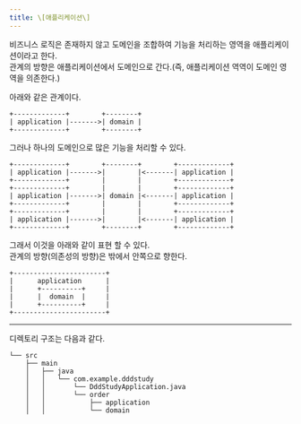 ```yaml
---
title: \[애플리케이션\]
---
```


비즈니스 로직은 존재하지 않고 도메인을 조합하여 기능을 처리하는 영역을 애플리케이션이라고 한다.  
관계의 방향은 애플리케이션에서 도메인으로 간다.(즉, 애플리케이션 역역이 도메인 영역을 의존한다.)  

아래와 같은 관계이다.  
```
+-------------+        +--------+  
| application |------->| domain |  
+-------------+        +--------+  
```
그러나 하나의 도메인으로 많은 기능을 처리할 수 있다.  
```
+-------------+        +--------+        +-------------+  
| application |------->|        |<-------| application |  
+-------------+        |        |        +-------------+  
+-------------+        |        |        +-------------+  
| application |------->| domain |<-------| application |  
+-------------+        |        |        +-------------+  
+-------------+        |        |        +-------------+  
| application |------->|        |<-------| application |  
+-------------+        +--------+        +-------------+  
```
그래서 이것을 아래와 같이 표현 할 수 있다.  
관계의 방향(의존성의 방향)은 밖에서 안쪽으로 향한다.  
```
+-----------------------+  
|      application      |  
|      +----------+     |  
|      |  domain  |     |  
|      +----------+     |  
+-----------------------+  
```

---

디렉토리 구조는 다음과 같다.  
```
└── src
    ├── main
    │   ├── java
    │   │   └── com.example.dddstudy
    │   │       └── DddStudyApplication.java
    │   │       └── order
    │   │           ├── application
    │   │           └── domain
```

